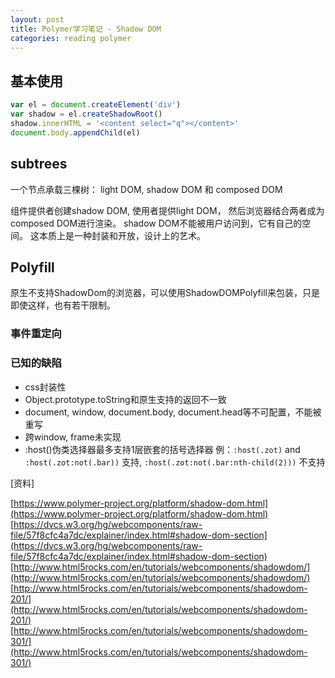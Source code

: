 ```yaml
---
layout: post
title: Polymer学习笔记 - Shadow DOM
categories: reading polymer
---
```


## 基本使用


```js
var el = document.createElement('div')
var shadow = el.createShadowRoot()
shadow.innerHTML = '<content select="q"></content>'
document.body.appendChild(el)
```


## subtrees

一个节点承载三棵树： light DOM, shadow DOM 和 composed DOM

组件提供者创建shadow DOM, 使用者提供light DOM， 然后浏览器结合两者成为composed DOM进行渲染。 
shadow DOM不能被用户访问到，它有自己的空间。 
这本质上是一种封装和开放，设计上的艺术。


## Polyfill

原生不支持ShadowDom的浏览器，可以使用ShadowDOMPolyfill来包装，只是即使这样，也有若干限制。

### 事件重定向

### 已知的缺陷

- css封装性
- Object.prototype.toString和原生支持的返回不一致
- document, window, document.body, document.head等不可配置，不能被重写
- 跨window, frame未实现
- :host()伪类选择器最多支持1层嵌套的括号选择器
例：`:host(.zot)` and `:host(.zot:not(.bar))` 支持, 
	`:host(.zot:not(.bar:nth-child(2)))` 不支持



[资料]

[https://www.polymer-project.org/platform/shadow-dom.html](https://www.polymer-project.org/platform/shadow-dom.html)
[https://dvcs.w3.org/hg/webcomponents/raw-file/57f8cfc4a7dc/explainer/index.html#shadow-dom-section](https://dvcs.w3.org/hg/webcomponents/raw-file/57f8cfc4a7dc/explainer/index.html#shadow-dom-section)
[http://www.html5rocks.com/en/tutorials/webcomponents/shadowdom/](http://www.html5rocks.com/en/tutorials/webcomponents/shadowdom/)
[http://www.html5rocks.com/en/tutorials/webcomponents/shadowdom-201/](http://www.html5rocks.com/en/tutorials/webcomponents/shadowdom-201/)
[http://www.html5rocks.com/en/tutorials/webcomponents/shadowdom-301/](http://www.html5rocks.com/en/tutorials/webcomponents/shadowdom-301/)
